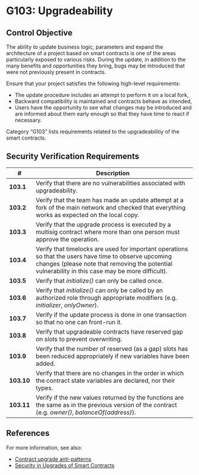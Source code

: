 # G103: Upgradeability

## Control Objective

The ability to update business logic, parameters and expand the architecture of a project based on smart contracts is one of the areas particularly exposed to various risks. During the update, in addition to the many benefits and opportunities they bring, bugs may be introduced that were not previously present in contracts.

Ensure that your project satisfies the following high-level requirements:
* The update procedure includes an attempt to perform it on a local fork,
* Backward compatibility is maintained and contracts behave as intended,
* Users have the opportunity to see what changes may be introduced and are informed about them early enough so that they have time to react if necessary.

Category “G103” lists requirements related to the upgradeabilitiy of the smart contracts.

## Security Verification Requirements

| # | Description |
| --- | --- |
| **103.1** | Verify that there are no vulnerabilities associated with upgradeability. |
| **103.2** | Verify that the team has made an update attempt  at a fork of the main network and checked that everything works as expected on the local copy. |
| **103.3** | Verify that the upgrade process is executed by a multisig contract where more than one person must approve the operation. |
| **103.4** | Verify that timelocks are used for important operations so that the users have time to observe upcoming changes (please note that removing the potential vulnerability in this case may be more difficult). |
| **103.5** | Verify that *initialize()* can only be called once. |
| **103.6** | Verify that *initialize()* can only be called by an authorized role through appropriate modifiers (e.g. *initializer*, *onlyOwner*). |
| **103.7** | Verify if the update process is done in one transaction so that no one can front-run it. |
| **103.8** | Verify that upgradeable contracts have reserved gap on slots to prevent overwriting. |
| **103.9** | Verify that the number of reserved (as a gap) slots has been reduced appropriately if new variables have been added. |
| **103.10** | Verify that there are no changes in the order in which the contract state variables are declared, nor their types. |
| **103.11** | Verify if the new values returned by the functions are the same as in the previous version of the contract (e.g. *owner()*, *balanceOf(address)*). |

## References

For more information, see also:

* [Contract upgrade anti-patterns](https://blog.trailofbits.com/2018/09/05/contract-upgrade-anti-patterns)
* [Security in Upgrades of Smart Contracts](https://www.youtube.com/watch?v=5WE6PEc305w)